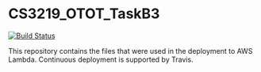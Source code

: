 # CS3219_OTOT_TaskB3
[![Build Status](https://travis-ci.org/whyjayxp/CS3219_OTOT_TaskB3.svg?branch=main)](https://travis-ci.org/whyjayxp/CS3219_OTOT_TaskB3)

This repository contains the files that were used in the deployment to AWS Lambda. Continuous deployment is supported by Travis.
